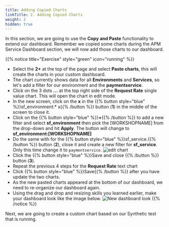 ```yaml
---
title: Adding Copied Charts
linkTitle: 2. Adding Copied Charts
weight: 2
hidden: true
---
```


In this section, we are going to use the **Copy and Paste** functionality to extend our dashboard. Remember we copied some charts during the APM Service Dashboard section, we will now add those charts to our dashboard.

{{% notice title="Exercise" style="green" icon="running" %}}

* Select the **2+** at the top of the page and select **Paste charts**, this will create the charts in your custom dashboard.
* The chart currently shows data for all **Environments** and **Services**, so let's add a filter for our environment and the **paymentservice**.
* Click on the 3 dots **...** at the top right side of the **Request Rate** single value chart. This will open the chart in edit mode.
* In the new screen, click on the **x** in the {{% button style="blue" %}}sf_environment:* x{{% /button %}} button (**1**) in the middle of the screen to close it.
* Click on the {{% button style="blue" %}}**+**{{% /button %}}  to add a new filter and select **sf_environment** then pick the [WORKSHOPNAME] from the drop-down and hit **Apply**. The button will change to **sf_environment:[WORKSHOPNAME]**
* Do the same with for the {{% button style="blue" %}}sf_service.{{% /button %}} button (**2**), close it and create a new filter for **sf_service**. Only this time change it to `paymentservice`.
  ![edit chart](../images/edit-chart.png)
* Click the {{% button style="blue" %}}Save and close {{% /button %}} button (**3**).
* Repeat the previous 4 steps for the **Request Rate** text chart
* Click {{% button style="blue" %}}Save{{% /button %}} after you  have update the two charts.
* As the new pasted charts appeared at the bottom of our dashboard, we need to re-organize our dashboard again.
* Using the drag and drop and resizing skills you learned earlier, make your dashboard look like the image below.
  ![New dashboard look](../images/copyandpastedcharts.png)
{{% /notice %}}

Next, we are going to create a custom chart based on our Synthetic test that is running.
